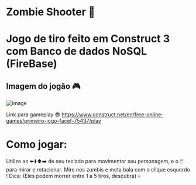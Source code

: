 # Zombie Shooter 🧟

# Jogo de tiro feito em Construct 3 com Banco de dados NoSQL (FireBase)

## Imagem do jogão 🎮
![image](https://github.com/user-attachments/assets/6bc5ebd5-65af-4cfc-92bd-ecea2666e591)

Link para gameplay 😎
https://www.construct.net/en/free-online-games/primeiro-jogo-facef-75437/play

# Como jogar:
Utilize as ⬅️⬇️⬆️➡️ de seu teclado para movimentar seu personagem, e o 🖱️ para mirar e rotacionar. Mire nos zumbis e meta bala com o clique esquerdo !
Dica: (Eles podem morrer entre 1 a 5 tiros, descubra) 💀

